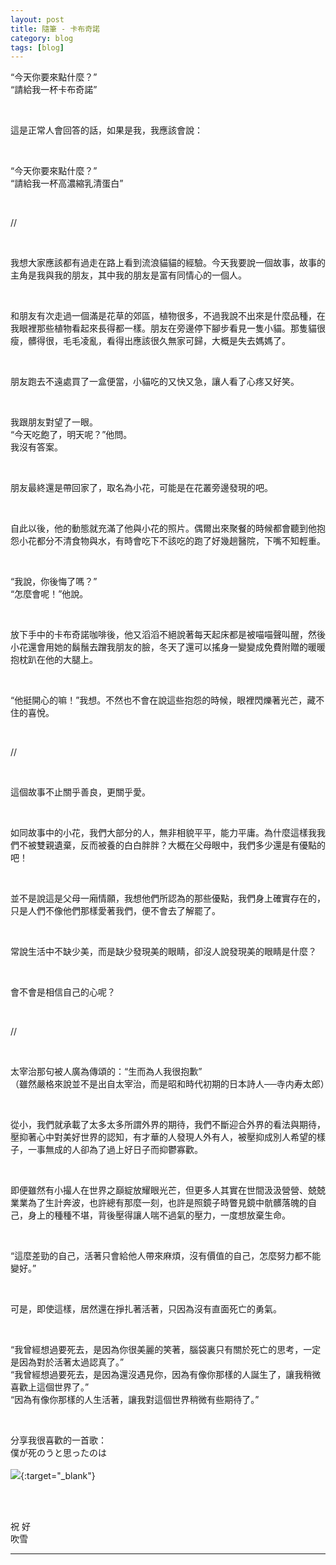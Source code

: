 ```yaml
---
layout: post
title: 隨筆 - 卡布奇諾
category: blog
tags: [blog]
---
```


“今天你要來點什麼？”<br>
“請給我一杯卡布奇諾”

<br>

這是正常人會回答的話，如果是我，我應該會說：

<br>

“今天你要來點什麼？”<br>
“請給我一杯高濃縮乳清蛋白”

<br>

//

<br>

我想大家應該都有過走在路上看到流浪貓貓的經驗。今天我要說一個故事，故事的主角是我與我的朋友，其中我的朋友是富有同情心的一個人。

<br>

和朋友有次走過一個滿是花草的郊區，植物很多，不過我說不出來是什麼品種，在我眼裡那些植物看起來長得都一樣。朋友在旁邊停下腳步看見一隻小貓。那隻貓很瘦，髒得很，毛毛凌亂，看得出應該很久無家可歸，大概是失去媽媽了。

<br>

朋友跑去不遠處買了一盒便當，小貓吃的又快又急，讓人看了心疼又好笑。

<br>

我跟朋友對望了一眼。<br>
“今天吃飽了，明天呢？”他問。<br>
我沒有答案。

<br>

朋友最終還是帶回家了，取名為小花，可能是在花叢旁邊發現的吧。

<br>

自此以後，他的動態就充滿了他與小花的照片。偶爾出來聚餐的時候都會聽到他抱怨小花都分不清食物與水，有時會吃下不該吃的跑了好幾趟醫院，下嘴不知輕重。

<br>

“我說，你後悔了嗎？”<br>
“怎麼會呢！”他說。

<br>

放下手中的卡布奇諾咖啡後，他又滔滔不絕說著每天起床都是被喵喵聲叫醒，然後小花還會用她的鬍鬚去蹭我朋友的臉，冬天了還可以搖身一變變成免費附贈的暖暖抱枕趴在他的大腿上。

<br>

“他挺開心的嘛！”我想。不然也不會在說這些抱怨的時候，眼裡閃爍著光芒，藏不住的喜悅。

<br>

//

<br>

這個故事不止關乎善良，更關乎愛。

<br>

如同故事中的小花，我們大部分的人，無非相貌平平，能力平庸。為什麼這樣我我們不被雙親遺棄，反而被養的白白胖胖？大概在父母眼中，我們多少還是有優點的吧！

<br>

並不是說這是父母一廂情願，我想他們所認為的那些優點，我們身上確實存在的，只是人們不像他們那樣愛著我們，便不會去了解罷了。

<br>

常說生活中不缺少美，而是缺少發現美的眼睛，卻沒人說發現美的眼睛是什麼？

<br>

會不會是相信自己的心呢？

<br>

//

<br>

太宰治那句被人廣為傳頌的：“生而為人我很抱歉”<br>
（雖然嚴格來說並不是出自太宰治，而是昭和時代初期的日本詩人──寺内寿太郎）

<br>

從小，我們就承載了太多太多所謂外界的期待，我們不斷迎合外界的看法與期待，壓抑著心中對美好世界的認知，有才華的人發現人外有人，被壓抑成別人希望的樣子，一事無成的人卻為了過上好日子而抑鬱寡歡。

<br>

即便雖然有小撮人在世界之巔綻放耀眼光芒，但更多人其實在世間汲汲營營、兢兢業業為了生計奔波，也許總有那麼一刻，也許是照鏡子時瞥見鏡中骯髒落魄的自己，身上的種種不堪，背後壓得讓人喘不過氣的壓力，一度想放棄生命。

<br>

“這麼差勁的自己，活著只會給他人帶來麻煩，沒有價值的自己，怎麼努力都不能變好。”

<br>

可是，即使這樣，居然還在掙扎著活著，只因為沒有直面死亡的勇氣。

<br>

“我曾經想過要死去，是因為你很美麗的笑著，腦袋裏只有關於死亡的思考，一定是因為對於活著太過認真了。”<br>
“我曾經想過要死去，是因為還沒遇見你，因為有像你那樣的人誕生了，讓我稍微喜歡上這個世界了。”<br>
“因為有像你那樣的人生活著，讓我對這個世界稍微有些期待了。”

<br>

分享我很喜歡的一首歌：<br>
僕が死のうと思ったのは
<br>
<br>
[![](https://img.youtube.com/vi/0HTAKT-JIaA/0.jpg)](https://www.youtube.com/watch?v=0HTAKT-JIaA){:target="_blank"}

<br>
<br>

祝 好<br>
吹雪

---